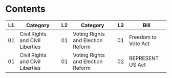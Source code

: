 # Contents

| L1 |Category                                                | L2 |Category                                                |L3  |Bill                                                    |
|----|--------------------------------------------------------|----|--------------------------------------------------------|----|--------------------------------------------------------|
| 01 |Civil Rights and Civil Liberties                        | 01 |Voting Rights and Election Reform                       | 01 |Freedom to Vote Act                                     |
| 01 |Civil Rights and Civil Liberties                        | 01 |Voting Rights and Election Reform                       | 02 |REPRESENT US Act                                        |
